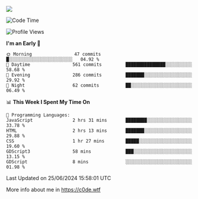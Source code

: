 <a href="https://wakatime.com"><img src="https://wakatime.com/share/@c0dezin/b7f18a7c-ab3a-40b8-8bc7-b1b7bf71f1d6.svg" /></a>

<!--START_SECTION:waka-->
![Code Time](http://img.shields.io/badge/Code%20Time-47%20hrs%207%20mins-blue)

![Profile Views](http://img.shields.io/badge/Profile%20Views-0-blue)

**I'm an Early 🐤** 

```text
🌞 Morning                47 commits          █░░░░░░░░░░░░░░░░░░░░░░░░   04.92 % 
🌆 Daytime                561 commits         ███████████████░░░░░░░░░░   58.68 % 
🌃 Evening                286 commits         ███████░░░░░░░░░░░░░░░░░░   29.92 % 
🌙 Night                  62 commits          ██░░░░░░░░░░░░░░░░░░░░░░░   06.49 % 
```


📊 **This Week I Spent My Time On** 

```text
💬 Programming Languages: 
JavaScript               2 hrs 31 mins       ████████░░░░░░░░░░░░░░░░░   33.78 % 
HTML                     2 hrs 13 mins       ███████░░░░░░░░░░░░░░░░░░   29.88 % 
CSS                      1 hr 27 mins        █████░░░░░░░░░░░░░░░░░░░░   19.60 % 
GDScript3                58 mins             ███░░░░░░░░░░░░░░░░░░░░░░   13.15 % 
GDScript                 8 mins              ░░░░░░░░░░░░░░░░░░░░░░░░░   01.98 % 
```


 Last Updated on 25/06/2024 15:58:01 UTC
<!--END_SECTION:waka-->

More info about me in https://c0de.wtf
